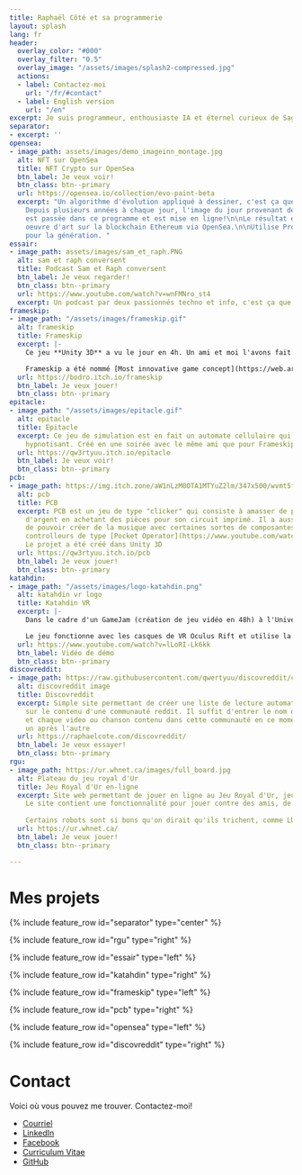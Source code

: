 ```yaml
---
title: Raphaël Côté et sa programmerie
layout: splash
lang: fr
header:
  overlay_color: "#000"
  overlay_filter: "0.5"
  overlay_image: "/assets/images/splash2-compressed.jpg"
  actions:
  - label: Contactez-moi
    url: "/fr/#contact"
  - label: English version
    url: "/en"
excerpt: Je suis programmeur, enthousiaste IA et éternel curieux de Saguenay au Québec!
separator:
- excerpt: ''
opensea:
- image_path: assets/images/demo_imageinn_montage.jpg
  alt: NFT sur OpenSea
  title: NFT Crypto sur OpenSea
  btn_label: Je veux voir!
  btn_class: btn--primary
  url: https://opensea.io/collection/evo-paint-beta
  excerpt: "Un algorithme d'évolution appliqué à dessiner, c'est ça que ça donne!
    Depuis plusieurs années à chaque jour, l'image du jour provenant de Wikipedia
    est passée dans ce programme et est mise en ligne!\n\nLe résultat est vendu comme
    oeuvre d'art sur la blockchain Ethereum via OpenSea.\n\nUtilise Processing (Java)
    pour la génération. "
essair:
- image_path: assets/images/sam_et_raph.PNG
  alt: sam et raph conversent
  title: Podcast Sam et Raph conversent
  btn_label: Je veux regarder!
  btn_class: btn--primary
  url: https://www.youtube.com/watch?v=wnFMNro_st4
  excerpt: Un podcast par deux passionnés techno et info, c'est ça que ça donne!
frameskip:
- image_path: "/assets/images/frameskip.gif"
  alt: frameskip
  title: Frameskip
  excerpt: |-
    Ce jeu **Unity 3D** a vu le jour en 4h. Un ami et moi l'avons fait dans le cadre d'une compétition de jeux sur le site itch.io! Le but du jeu est simple, se sauver de Gilles le monstre.

    Frameskip a été nommé [Most innovative game concept](https://web.archive.org/web/20190502071114/https://itch.io/jam/icantdraw/results/most-innovative-game-concept) lors de la compétition.
  url: https://bodro.itch.io/frameskip
  btn_label: Je veux jouer!
  btn_class: btn--primary
epitacle:
- image_path: "/assets/images/epitacle.gif"
  alt: epitacle
  title: Epitacle
  excerpt: Ce jeu de simulation est en fait un automate cellulaire qui est réellement
    hypnotisant. Créé en une soirée avec le même ami que pour Frameskip!
  url: https://qw3rtyuu.itch.io/epitacle
  btn_label: Je veux voir!
  btn_class: btn--primary
pcb:
- image_path: https://img.itch.zone/aW1nLzM0OTA1MTYuZ2lm/347x500/wvmt5f.gif
  alt: pcb
  title: PCB
  excerpt: PCB est un jeu de type "clicker" qui consiste à amasser de plus en plus
    d'argent en achetant des pièces pour son circuit imprimé. Il a aussi la particularité
    de pouvoir créer de la musique avec certaines sortes de composantes, inspiré des
    controlleurs de type [Pocket Operator](https://www.youtube.com/watch?v=H8DYAChg9AM)
    Le projet a été créé dans Unity 3D
  url: https://qw3rtyuu.itch.io/pcb
  btn_label: Je veux jouer!
  btn_class: btn--primary
katahdin:
- image_path: "/assets/images/logo-katahdin.png"
  alt: katahdin vr logo
  title: Katahdin VR
  excerpt: |-
    Dans le cadre d'un GameJam (création de jeu vidéo en 48h) à l'Université du Québec à Chicoutimi en Octobre 2018, j'ai eu la chance de travailler à développer un jeu de VR avec quelques membres de [Totema Studio](https://totemastudio.com/).

    Le jeu fonctionne avec les casques de VR Oculus Rift et utilise la SDK d'Oculus dans Unity 3D.
  url: https://www.youtube.com/watch?v=lLoRI-Lk6kk
  btn_label: Vidéo de démo
  btn_class: btn--primary
discovreddit:
- image_path: https://raw.githubusercontent.com/qwertyuu/discovreddit/c6b19113cce6bfe747eb0ef67659d14a80c5d87d/docs/demo.png
  alt: discovreddit image
  title: Discovreddit
  excerpt: Simple site permettant de créer une liste de lecture automatiquement basé
    sur le contenu d'une communauté reddit. Il suffit d'entrer le nom de la communauté
    et chaque video ou chanson contenu dans cette communauté en ce moment sera joué
    un après l'autre
  url: https://raphaelcote.com/discovreddit/
  btn_label: Je veux essayer!
  btn_class: btn--primary
rgu:
- image_path: https://ur.whnet.ca/images/full_board.jpg
  alt: Plateau du jeu royal d'Ur
  title: Jeu Royal d'Ur en-ligne
  excerpt: Site web permettant de jouer en ligne au Jeu Royal d'Ur, jeu de société qui a 4500 ans!
    Le site contient une fonctionnalité pour jouer contre des amis, de la famille, vos ennemis ou si vous êtes seuls, contre des robots!
  
    Certains robots sont si bons qu'on dirait qu'ils trichent, comme LUT par exemple!
  url: https://ur.whnet.ca/
  btn_label: Je veux jouer!
  btn_class: btn--primary

---
```

# Mes projets

{% include feature_row id="separator" type="center" %}

{% include feature_row id="rgu" type="right" %}

{% include feature_row id="essair" type="left" %}

{% include feature_row id="katahdin" type="right" %}

{% include feature_row id="frameskip" type="left" %}

{% include feature_row id="pcb" type="right" %}

{% include feature_row id="opensea" type="left" %}

{% include feature_row id="discovreddit" type="right" %}

# Contact

Voici où vous pouvez me trouver. Contactez-moi!

* <i class="fas fa-fw fa-envelope-square"></i> [Courriel](mailto:cotlarrc@gmail.com)
* <i class="fab fa-fw fa-linkedin"></i> [LinkedIn](https://www.linkedin.com/in/raphael-cote-sag)
* <i class="fab fa-fw fa-facebook-square"></i> [Facebook](https://facebook.com/qwertyuu)
* <i class="fas fa-fw fa-file-alt"></i> [Curriculum Vitae](https://docs.google.com/document/d/e/2PACX-1vQxpPqn2mMkbFkYExj4nroh4VHqq7Z7E5lUf3yRIoCyfZckPIe5w9_pLtqDQak-1ym3EnVc4bn83z80/pub)
* <i class="fab fa-fw fa-github"></i> [GitHub](https://github.com/qwertyuu?tab=repositories)
